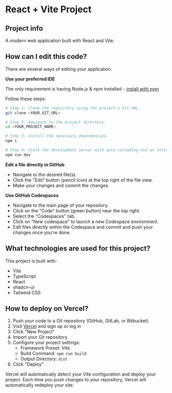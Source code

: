 # React + Vite Project

## Project info

A modern web application built with React and Vite.

## How can I edit this code?

There are several ways of editing your application.

**Use your preferred IDE**

The only requirement is having Node.js & npm installed - [install with nvm](https://github.com/nvm-sh/nvm#installing-and-updating)

Follow these steps:

```sh
# Step 1: Clone the repository using the project's Git URL.
git clone <YOUR_GIT_URL>

# Step 2: Navigate to the project directory.
cd <YOUR_PROJECT_NAME>

# Step 3: Install the necessary dependencies.
npm i

# Step 4: Start the development server with auto-reloading and an instant preview.
npm run dev
```

**Edit a file directly in GitHub**

- Navigate to the desired file(s).
- Click the "Edit" button (pencil icon) at the top right of the file view.
- Make your changes and commit the changes.

**Use GitHub Codespaces**

- Navigate to the main page of your repository.
- Click on the "Code" button (green button) near the top right.
- Select the "Codespaces" tab.
- Click on "New codespace" to launch a new Codespace environment.
- Edit files directly within the Codespace and commit and push your changes once you're done.

## What technologies are used for this project?

This project is built with:

- Vite
- TypeScript
- React
- shadcn-ui
- Tailwind CSS

## How to deploy on Vercel?

1. Push your code to a Git repository (GitHub, GitLab, or Bitbucket)
2. Visit [Vercel](https://vercel.com) and sign up or log in
3. Click "New Project"
4. Import your Git repository
5. Configure your project settings:
   - Framework Preset: Vite
   - Build Command: `npm run build`
   - Output Directory: `dist`
6. Click "Deploy"

Vercel will automatically detect your Vite configuration and deploy your project. Each time you push changes to your repository, Vercel will automatically redeploy your site.
